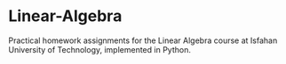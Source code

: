 # Linear-Algebra
Practical homework assignments for the Linear Algebra course at Isfahan University of Technology, implemented in Python.
